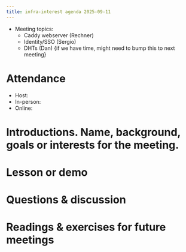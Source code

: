 ```yaml
---
title: infra-interest agenda 2025-09-11
---
```


- Meeting topics: 
  - Caddy webserver (Rechner)
  - Identity/SSO (Sergio)
  - DHTs (Dan) {if we have time, might need to bump this to next meeting}

# Attendance

* Host: 
* In-person: 
* Online: 

# Introductions. Name, background, goals or interests for the meeting.

# Lesson or demo

# Questions & discussion

# Readings & exercises for future meetings

